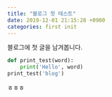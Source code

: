 ```yaml
---
title: "블로그 첫 테스트"
date: 2019-12-01 21:15:28 +0900
categories: first init
---
```


블로그에 첫 글을 남겨봅니다.

```python
def print_test(word):
    print('Hello', word)
print_test('blog')
```

ㅎㅎㅎ
